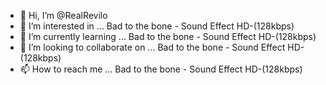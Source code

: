 - 👋 Hi, I’m @RealRevilo
- 👀 I’m interested in ... Bad to the bone - Sound Effect HD-(128kbps)
- 🌱 I’m currently learning ... Bad to the bone - Sound Effect HD-(128kbps)
- 💞️ I’m looking to collaborate on ... Bad to the bone - Sound Effect HD-(128kbps)
- 📫 How to reach me ... Bad to the bone - Sound Effect HD-(128kbps)

<!---
RealRevilo/RealRevilo is a ✨ special ✨ repository because its `README.md` (this file) appears on your GitHub profile.
You can click the Preview link to take a look at your changes.
--->
